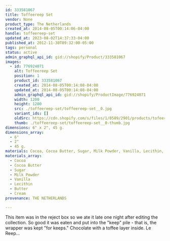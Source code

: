 ```yaml
---
id: 333581067
title: Toffeereep Set
vendor: None
product_type: The Netherlands
created_at: 2014-08-05T00:14:06-04:00
handle: toffeereep-set
updated_at: 2023-08-02T14:37:33-04:00
published_at: 2012-11-30T09:32:00-05:00
tags: personal
status: active
admin_graphql_api_id: gid://shopify/Product/333581067
images:
  - id: 776924071
    alt: Toffeereep Set
    position: 1
    product_id: 333581067
    created_at: 2014-08-05T00:14:08-04:00
    updated_at: 2014-08-05T00:14:08-04:00
    admin_graphql_api_id: gid://shopify/ProductImage/776924071
    width: 1200
    height: 1200
    src: ./toffeereep-set/toffeereep-set__0.jpg
    variant_ids: []
    oldSrc: https://cdn.shopify.com/s/files/1/0589/2901/products/tofeereep.jpeg?v=1407212048
    thumb: ./toffeereep-set/toffeereep-set__0-thumb.jpg
dimensions: 6" x 2", 45 g.
dimensions_array:
  - 6"
  - 2"
  - 45 g.
materials: Cocoa, Cocoa Butter, Sugar, Milk Powder, Vanilla, Lecithin, Butter & Cream
materials_array:
  - Cocoa
  - Cocoa Butter
  - Sugar
  - Milk Powder
  - Vanilla
  - Lecithin
  - Butter
  - Cream
provenance: THE NETHERLANDS

---
```


This item was in the reject box so we ate it late one night after editing the collection. So good it was eaten and put into the "keep" pile - that is, the wrapper was kept "for keeps." Chocolate with a toffee layer inside. Le Reep...
